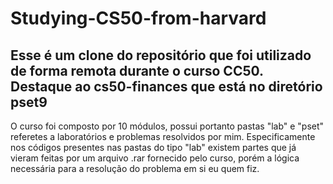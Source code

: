 # Studying-CS50-from-harvard
Esse é um clone do repositório que foi utilizado de forma remota durante o curso CC50. Destaque ao cs50-finances que está no diretório pset9
-
O curso foi composto por 10 módulos, possui portanto pastas "lab" e "pset" referetes a laboratórios e problemas resolvidos por mim.
Especificamente nos códigos presentes nas pastas do tipo "lab" existem partes que já vieram feitas por um arquivo .rar fornecido pelo curso, porém a lógica necessária para a resolução do problema em si eu quem fiz.
